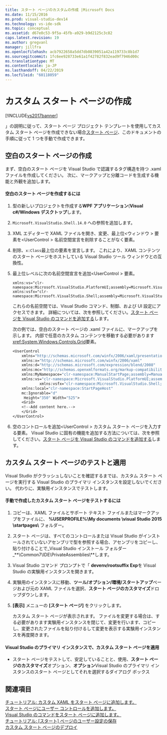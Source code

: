 ```yaml
---
title: スタート ページのカスタムの作成 |Microsoft Docs
ms.date: 11/15/2016
ms.prod: visual-studio-dev14
ms.technology: vs-ide-sdk
ms.topic: conceptual
ms.assetid: d67e0c53-9f5a-45fb-a929-b9d2125c3c82
caps.latest.revision: 19
ms.author: gregvanl
manager: jillfra
ms.openlocfilehash: acb7922658a5dd7db0839051a42a119733c8b1d7
ms.sourcegitcommit: 1fc6ee928733e61a1f42782f832ead9f7946d00c
ms.translationtype: MT
ms.contentlocale: ja-JP
ms.lasthandoff: 04/22/2019
ms.locfileid: "60118059"
---
```

# <a name="creating-a-custom-start-page"></a>カスタム スタート ページの作成
[!INCLUDE[vs2017banner](../includes/vs2017banner.md)]

」の説明に従って、スタート ページ プロジェクト テンプレートを使用してカスタム スタート ページを作成できない場合[スタート ページ](../misc/creating-your-own-start-page.md)、このドキュメントの手順に従って 1 つを手動で作成できます。  
  
## <a name="creating-a-blank-start-page"></a>空白のスタート ページの作成  
 まず、空白のスタート ページを Visual Studio で認識するタグ構造を持つ .xaml ファイルを作成してください。 次に、マークアップと分離コードを生成する機能と外観を追加します。  
  
#### <a name="to-create-a-blank-start-page"></a>空白のスタート ページを作成するには  
  
1. 型の新しいプロジェクトを作成する**WPF アプリケーション**(**Visual c#/Windows デスクトップ**します。  
  
2. `Microsoft.VisualStudio.Shell.14.0` への参照を追加します。  
  
3. XML エディターで XAML ファイルを開き、変更、最上位\<ウィンドウ > 要素を\<UserControl > 名前空間宣言を削除することがなく要素。  
  
4. 削除、`x:Class`最上位の要素を宣言します。 これにより、XAML コンテンツのスタート ページをホストしている Visual Studio ツール ウィンドウとの互換性。  
  
5. 最上位レベルに次の名前空間宣言を追加\<UserControl > 要素。  
  
    ```  
    xmlns:vs="clr-namespace:Microsoft.VisualStudio.PlatformUI;assembly=Microsoft.VisualStudio.Shell.14.0"  
    xmlns:vsfx="clr-namespace:Microsoft.VisualStudio.Shell;assembly=Microsoft.VisualStudio.Shell.14.0"  
    ```  
  
     これらの名前空間では、Visual Studio コマンド、制御、および UI 設定にアクセスできます。 詳細については、次を参照してください。[スタート ページを Visual Studio のコマンドを追加する](../extensibility/adding-visual-studio-commands-to-a-start-page.md)します。  
  
     次の例では、空白のスタート ページの .xaml ファイルに、マークアップを示します。 内部で任意のカスタム コンテンツを移動する必要があります<xref:System.Windows.Controls.Grid>要素。  
  
    ```vb  
    <UserControl  
        xmlns="http://schemas.microsoft.com/winfx/2006/xaml/presentation"  
        xmlns:x="http://schemas.microsoft.com/winfx/2006/xaml"  
        xmlns:d="http://schemas.microsoft.com/expression/blend/2008"  
        xmlns:mc="http://schemas.openxmlformats.org/markup-compatibility/2006"  
        xmlns:MyNamespace="clr-namespace:ManualStartPage;assembly=ManualStartPage"  
        xmlns:vs="clr-namespace:Microsoft.VisualStudio.PlatformUI;assembly=Microsoft.VisualStudio.Shell.14.0"  
                xmlns:vsfx="clr-namespace:Microsoft.VisualStudio.Shell;assembly=Microsoft.VisualStudio.Shell.14.0"  
        xmlns:local="clr-namespace:StartPageHost"  
        mc:Ignorable="d"  
         Height="350" Width="525">  
        <Grid>  
        <!--Add content here.-->  
        </Grid>  
    </UserControl>  
    ```  
  
6. 空のコントロールを追加\<UserControl > カスタム スタート ページを入力する要素。 Visual Studio に固有の機能を追加する方法については、次を参照してください。[スタート ページを Visual Studio のコマンドを追加する](../extensibility/adding-visual-studio-commands-to-a-start-page.md)します。  
  
## <a name="testing-and-applying-the-custom-start-page"></a>カスタム スタート ページのテストと適用  
 Visual Studio がクラッシュしないことを確認するまでは、カスタム スタート ページを実行する Visual Studio のプライマリ インスタンスを設定しないでください。 代わりに、実験用インスタンスでテストします。  
  
#### <a name="to-test-a-manually-created-custom-start-page"></a>手動で作成したカスタム スタート ページをテストするには  
  
1. コピーは、XAML ファイルとサポート テキスト ファイルまたはマークアップをファイルに、 **%USERPROFILE%\My documents \visual Studio 2015 \startpages\\** フォルダー。  
  
2. スタート ページは、すべてのコントロールまたは Visual Studio がインストールされていないアセンブリで型を参照する場合、アセンブリをコピーし、貼り付けることで_Visual Studio インストール フォルダー_**\Common7\IDE\PrivateAssemblies\\**します。  
  
3. Visual Studio コマンド プロンプトで「 **devenv/rootsuffix Exp**を Visual Studio の実験用インスタンスを開きます。  
  
4. 実験用のインスタンスに移動、**ツール/オプション/環境/スタートアップ**ページおよび元の XAML ファイルを選択、**スタート ページのカスタマイズ**ドロップダウンします。  
  
5. **[表示]** メニューの **[スタート ページ]** をクリックします。  
  
     カスタム スタート ページが表示されます。 ファイルを変更する場合は、する必要があります実験用インスタンスを閉じて、変更を行います、コピーし、変更されたファイルを貼り付けるして変更を表示する実験用インスタンスを再度開きます。  
  
#### <a name="to-apply-the-custom-start-page-in-the-primary-instance-of-visual-studio"></a>Visual Studio のプライマリ インスタンスで、カスタム スタート ページを適用  
  
- スタート ページをテストして、安定していることと、使用、**スタート ページのカスタマイズ**オプション、**オプション**Visual Studio のプライマリ インスタンスのスタート ページとしてそれを選択するダイアログ ボックス  
  
## <a name="see-also"></a>関連項目  
 [チュートリアル: カスタム XAML をスタート ページに追加します。](../extensibility/walkthrough-adding-custom-xaml-to-the-start-page.md)   
 [スタート ページにユーザー コントロールを追加します。](../extensibility/adding-user-control-to-the-start-page.md)   
 [Visual Studio のコマンドをスタート ページに追加します。](../extensibility/adding-visual-studio-commands-to-a-start-page.md)   
 [チュートリアル: [スタート] ページのユーザー設定の保存](../extensibility/walkthrough-saving-user-settings-on-a-start-page.md)   
 [カスタム スタート ページのデプロイ](../extensibility/deploying-custom-start-pages.md)
